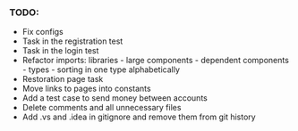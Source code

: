 ### TODO:

- Fix configs
- Task in the registration test
- Task in the login test
- Refactor imports: libraries - large components - dependent components - types - sorting in one type alphabetically
- Restoration page task
- Move links to pages into constants
- Add a test case to send money between accounts
- Delete comments and all unnecessary files
- Add .vs and .idea in gitignore and remove them from git history
